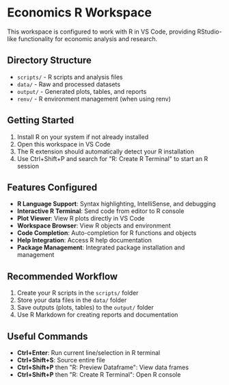 # Economics R Workspace

This workspace is configured to work with R in VS Code, providing RStudio-like functionality for economic analysis and research.

## Directory Structure

- `scripts/` - R scripts and analysis files
- `data/` - Raw and processed datasets
- `output/` - Generated plots, tables, and reports
- `renv/` - R environment management (when using renv)

## Getting Started

1. Install R on your system if not already installed
2. Open this workspace in VS Code
3. The R extension should automatically detect your R installation
4. Use Ctrl+Shift+P and search for "R: Create R Terminal" to start an R session

## Features Configured

- **R Language Support**: Syntax highlighting, IntelliSense, and debugging
- **Interactive R Terminal**: Send code from editor to R console
- **Plot Viewer**: View R plots directly in VS Code
- **Workspace Browser**: View R objects and environment
- **Code Completion**: Auto-completion for R functions and objects
- **Help Integration**: Access R help documentation
- **Package Management**: Integrated package installation and management

## Recommended Workflow

1. Create your R scripts in the `scripts/` folder
2. Store your data files in the `data/` folder
3. Save outputs (plots, tables) to the `output/` folder
4. Use R Markdown for creating reports and documentation

## Useful Commands

- **Ctrl+Enter**: Run current line/selection in R terminal
- **Ctrl+Shift+S**: Source entire file
- **Ctrl+Shift+P** then "R: Preview Dataframe": View data frames
- **Ctrl+Shift+P** then "R: Create R Terminal": Open R console
